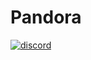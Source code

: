 # Pandora

[![discord](https://img.shields.io/badge/Discord-Pandora-8080c0)](https://discord.gg/2AkbVqDAcT)
